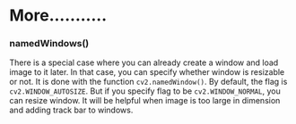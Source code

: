 # More...........
 
### namedWindows()

There is a special case where you can already create a window and load image to it later.
In that case, you can specify whether window is resizable or not.
It is done with the function ```cv2.namedWindow()```. By default, the flag is ```cv2.WINDOW_AUTOSIZE```.
But if you specify flag to be ```cv2.WINDOW_NORMAL```, you can resize window.
It will be helpful when image is too large in dimension and adding track bar to windows.
